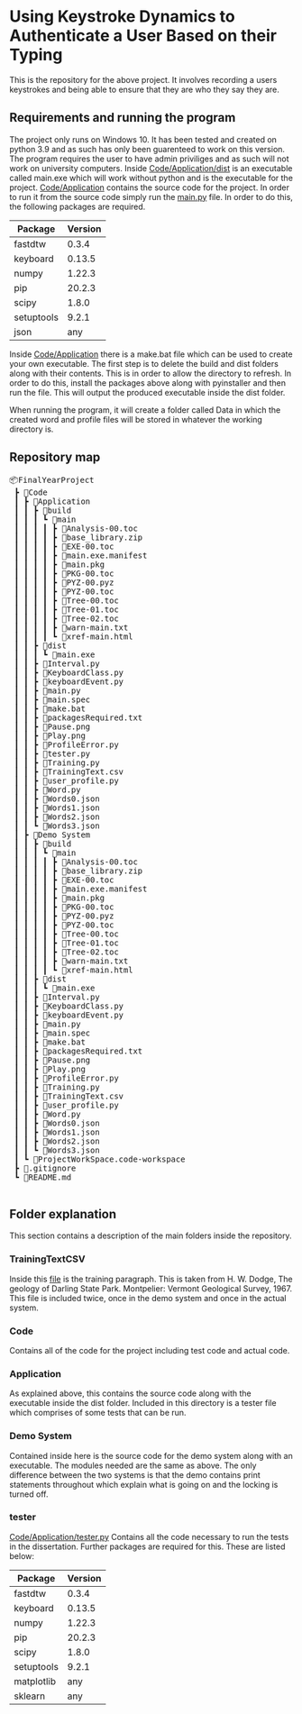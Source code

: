 # Using Keystroke Dynamics to Authenticate a User Based on their Typing

This is the repository for the above project. It involves recording a users keystrokes and being able to ensure that they are who they say they are.


## Requirements and running the program

The project only runs on Windows 10. It has been tested and created on python 3.9 and as such has only been guarenteed to work on this version. The program requires the user to have admin priviliges and as such will not work on university computers.
Inside [Code/Application/dist](Code/Application/dist) is an executable called main.exe which will work without python and is the executable for the project. [Code/Application](Code/Application) contains the source code for the project. In order to run it from the source code simply run the [main.py](Code/Application/main.py) file. In order to do this, the following packages are required.

| Package      | Version |
| ----------- | ----------- |
| fastdtw    | 0.3.4 |
| keyboard   | 0.13.5 |
| numpy      | 1.22.3 |
| pip        | 20.2.3 |
| scipy      | 1.8.0 |
| setuptools | 9.2.1 |
| json | any |


Inside [Code/Application](Code/Application) there is a make.bat file which can be used to create your own executable. The first step is to delete the build and dist folders along with their contents. This is in order to allow the directory to refresh. In order to do this, install the packages above along with pyinstaller and then run the file. This will output the produced executable inside the dist folder.

When running the program, it will create a folder called Data in which the created word and profile files will be stored in whatever the working directory is.

## Repository map
<pre>
📦FinalYearProject
 ┣ 📂Code
 ┃ ┣ 📂Application
 ┃ ┃ ┣ 📂build
 ┃ ┃ ┃ ┗ 📂main
 ┃ ┃ ┃ ┃ ┣ 📜Analysis-00.toc
 ┃ ┃ ┃ ┃ ┣ 📜base_library.zip
 ┃ ┃ ┃ ┃ ┣ 📜EXE-00.toc
 ┃ ┃ ┃ ┃ ┣ 📜main.exe.manifest
 ┃ ┃ ┃ ┃ ┣ 📜main.pkg
 ┃ ┃ ┃ ┃ ┣ 📜PKG-00.toc
 ┃ ┃ ┃ ┃ ┣ 📜PYZ-00.pyz
 ┃ ┃ ┃ ┃ ┣ 📜PYZ-00.toc
 ┃ ┃ ┃ ┃ ┣ 📜Tree-00.toc
 ┃ ┃ ┃ ┃ ┣ 📜Tree-01.toc
 ┃ ┃ ┃ ┃ ┣ 📜Tree-02.toc
 ┃ ┃ ┃ ┃ ┣ 📜warn-main.txt
 ┃ ┃ ┃ ┃ ┗ 📜xref-main.html
 ┃ ┃ ┣ 📂dist
 ┃ ┃ ┃ ┗ 📜main.exe
 ┃ ┃ ┣ 📜Interval.py
 ┃ ┃ ┣ 📜KeyboardClass.py
 ┃ ┃ ┣ 📜keyboardEvent.py
 ┃ ┃ ┣ 📜main.py
 ┃ ┃ ┣ 📜main.spec
 ┃ ┃ ┣ 📜make.bat
 ┃ ┃ ┣ 📜packagesRequired.txt
 ┃ ┃ ┣ 📜Pause.png
 ┃ ┃ ┣ 📜Play.png
 ┃ ┃ ┣ 📜ProfileError.py
 ┃ ┃ ┣ 📜tester.py
 ┃ ┃ ┣ 📜Training.py
 ┃ ┃ ┣ 📜TrainingText.csv
 ┃ ┃ ┣ 📜user_profile.py
 ┃ ┃ ┣ 📜Word.py
 ┃ ┃ ┣ 📜Words0.json
 ┃ ┃ ┣ 📜Words1.json
 ┃ ┃ ┣ 📜Words2.json
 ┃ ┃ ┗ 📜Words3.json
 ┃ ┣ 📂Demo System
 ┃ ┃ ┣ 📂build
 ┃ ┃ ┃ ┗ 📂main
 ┃ ┃ ┃ ┃ ┣ 📜Analysis-00.toc
 ┃ ┃ ┃ ┃ ┣ 📜base_library.zip
 ┃ ┃ ┃ ┃ ┣ 📜EXE-00.toc
 ┃ ┃ ┃ ┃ ┣ 📜main.exe.manifest
 ┃ ┃ ┃ ┃ ┣ 📜main.pkg
 ┃ ┃ ┃ ┃ ┣ 📜PKG-00.toc
 ┃ ┃ ┃ ┃ ┣ 📜PYZ-00.pyz
 ┃ ┃ ┃ ┃ ┣ 📜PYZ-00.toc
 ┃ ┃ ┃ ┃ ┣ 📜Tree-00.toc
 ┃ ┃ ┃ ┃ ┣ 📜Tree-01.toc
 ┃ ┃ ┃ ┃ ┣ 📜Tree-02.toc
 ┃ ┃ ┃ ┃ ┣ 📜warn-main.txt
 ┃ ┃ ┃ ┃ ┗ 📜xref-main.html
 ┃ ┃ ┣ 📂dist
 ┃ ┃ ┃ ┗ 📜main.exe
 ┃ ┃ ┣ 📜Interval.py
 ┃ ┃ ┣ 📜KeyboardClass.py
 ┃ ┃ ┣ 📜keyboardEvent.py
 ┃ ┃ ┣ 📜main.py
 ┃ ┃ ┣ 📜main.spec
 ┃ ┃ ┣ 📜make.bat
 ┃ ┃ ┣ 📜packagesRequired.txt
 ┃ ┃ ┣ 📜Pause.png
 ┃ ┃ ┣ 📜Play.png
 ┃ ┃ ┣ 📜ProfileError.py
 ┃ ┃ ┣ 📜Training.py
 ┃ ┃ ┣ 📜TrainingText.csv
 ┃ ┃ ┣ 📜user_profile.py
 ┃ ┃ ┣ 📜Word.py
 ┃ ┃ ┣ 📜Words0.json
 ┃ ┃ ┣ 📜Words1.json
 ┃ ┃ ┣ 📜Words2.json
 ┃ ┃ ┗ 📜Words3.json
 ┃ ┗ 📜ProjectWorkSpace.code-workspace
 ┣ 📜.gitignore
 ┗ 📜README.md
 </pre>

## Folder explanation
This section contains a description of the main folders inside the repository.

### TrainingTextCSV
Inside this [file](Code/Application/TrainingText.csv) is the training paragraph. This is taken from H. W. Dodge, The geology of Darling State Park. Montpelier: Vermont Geological Survey, 1967. This file is included twice, once in the demo system and once in the actual system.

### Code
Contains all of the code for the project including test code and actual code.

### Application
As explained above, this contains the source code along with the executable inside the dist folder. Included in this directory is a tester file which comprises of some tests that can be run.

### Demo System

Contained inside here is the source code for the demo system along with an executable. The modules needed are the same as above. The only difference between the two systems is that the demo contains print statements throughout which explain what is going on and the locking is turned off.

### tester
[Code/Application/tester.py](Code/Application/tester.py)
Contains all the code necessary to run the tests in the dissertation. Further packages are required for this. These are listed below:

| Package      | Version |
| ----------- | ----------- |
| fastdtw    | 0.3.4 |
| keyboard   | 0.13.5 |
| numpy      | 1.22.3 |
| pip        | 20.2.3 |
| scipy      | 1.8.0 |
| setuptools | 9.2.1 |
| matplotlib | any |
| sklearn | any |



